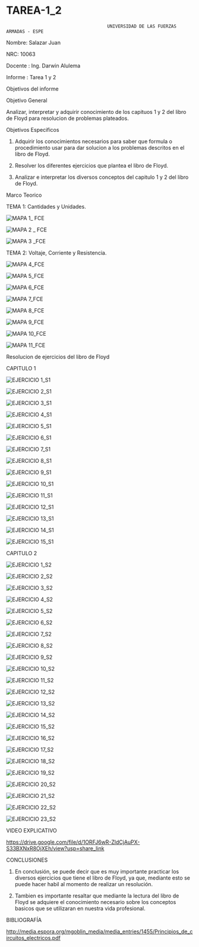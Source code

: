 # TAREA-1_2
 
                                          UNIVERSIDAD DE LAS FUERZAS ARMADAS - ESPE 
Nombre: Salazar Juan

NRC: 10063 

Docente : Ing. Darwin Alulema

Informe : Tarea 1 y 2 

Objetivos del informe 

Objetivo General 

Analizar, interpretar y adquirir conocimiento de  los capituos 1 y 2 del libro de  Floyd para resolucion  de problemas plateados.

Objetivos Especificos 

1. Adquirir los conocimientos necesarios para saber que formula o procedimiento usar para dar solucion a los problemas descritos en el libro de Floyd.

2. Resolver los diferentes ejercicios que plantea el libro de Floyd.

3. Analizar e interpretar los diversos conceptos del capitulo 1 y 2 del libro de Floyd.

Marco Teorico 

TEMA 1: Cantidades y Unidades.

![MAPA 1_ FCE](https://user-images.githubusercontent.com/116821649/200985827-634e3606-3d93-4353-b9ff-1898fcd53cac.png)

![MAPA 2 _ FCE](https://user-images.githubusercontent.com/116821649/200986641-c45e003f-ae16-438f-b735-23f08a486728.png)

![MAPA 3 _FCE](https://user-images.githubusercontent.com/116821649/200986678-af5871f4-82b7-428b-882c-ff6a0157f626.png)

TEMA 2: Voltaje, Corriente y Resistencia.

![MAPA 4_FCE](https://user-images.githubusercontent.com/116821649/200987012-43d8fc60-dd59-46ac-9018-8e96b0c97693.png)

![MAPA 5_FCE](https://user-images.githubusercontent.com/116821649/200987033-c9532377-91ce-43af-a629-6936d409ddaf.png)

![MAPA 6_FCE](https://user-images.githubusercontent.com/116821649/200987055-7a02946a-0611-4fc6-b0fa-b7ac5c52750e.png)

![MAPA 7_FCE](https://user-images.githubusercontent.com/116821649/200987140-2f24435e-4322-468b-920d-46638f49366c.png)

![MAPA 8_FCE](https://user-images.githubusercontent.com/116821649/200987168-4a0c8f7e-6834-4199-8932-484d0256d1ba.png)

![MAPA 9_FCE](https://user-images.githubusercontent.com/116821649/200987210-fb0dcc03-45ab-4306-825c-9c2d177bd403.png)

![MAPA 10_FCE](https://user-images.githubusercontent.com/116821649/200987238-83af3be9-8cbf-4108-a3ad-6f6304655728.png)

![MAPA 11_FCE](https://user-images.githubusercontent.com/116821649/200987276-056b1131-bc3b-4746-bbff-6ac2537f60f4.png)

Resolucion de ejercicios del libro de Floyd 

CAPITULO 1 

![EJERCICIO 1_S1](https://user-images.githubusercontent.com/116821649/200987419-21f8e805-0c4e-458e-9390-1a25dbf6bc7c.jpg)

![EJERCICIO 2_S1](https://user-images.githubusercontent.com/116821649/200987779-c70a5d2d-ae59-4fac-b0cc-5dd366a59b75.jpg)

![EJERCICIO 3_S1](https://user-images.githubusercontent.com/116821649/200987821-6c077a68-e607-415f-aa8c-91a0a712412c.jpg)

![EJERCICIO 4_S1](https://user-images.githubusercontent.com/116821649/200987854-227bab08-2bbd-4330-8211-dd151aecc649.jpg)

![EJERCICIO 5_S1](https://user-images.githubusercontent.com/116821649/200987875-c985ebcf-e081-4d3d-8c2b-2275ccbe5063.jpg)

![EJERCICIO 6_S1](https://user-images.githubusercontent.com/116821649/200988105-493f0c6c-e097-4ee6-9ccb-83d99295449c.jpg)

![EJERCICIO 7_S1](https://user-images.githubusercontent.com/116821649/200988131-c67b0f9c-2c49-4d1b-8f76-73ca82f89827.jpg)

![EJERCICIO 8_S1](https://user-images.githubusercontent.com/116821649/200988167-4123d8e2-e530-4a18-a6ca-39b42752c961.jpg)

![EJERCICIO 9_S1](https://user-images.githubusercontent.com/116821649/200988195-42fa42c2-278d-4501-9cc2-df8075f7e359.jpg)

![EJERCICIO 10_S1](https://user-images.githubusercontent.com/116821649/200988216-ce0aed95-1718-4f31-8409-5b91ce5e6929.jpg)

![EJERCICIO 11_S1](https://user-images.githubusercontent.com/116821649/200988242-33f562ae-d356-41a2-80a6-cd88c01ae1d3.jpg)

![EJERCICIO 12_S1](https://user-images.githubusercontent.com/116821649/200988262-de3e2f43-b583-44c3-9da8-a07986403d9d.jpg)

![EJERCICIO 13_S1](https://user-images.githubusercontent.com/116821649/200988284-2f37a0bf-e96c-4a59-b416-9842a5ba406c.jpg)

![EJERCICIO 14_S1](https://user-images.githubusercontent.com/116821649/200988301-264b3562-5b38-42be-9f1e-bcd1d96afa16.jpg)

![EJERCICIO 15_S1](https://user-images.githubusercontent.com/116821649/200988344-786f756a-64b9-43aa-a1ab-086e7e29c166.jpg)

CAPITULO 2

![EJERCICIO 1_S2](https://user-images.githubusercontent.com/116821649/200988463-9bcc49fd-2caf-4682-807a-e419b0bc0d79.jpg)

![EJERCICIO 2_S2](https://user-images.githubusercontent.com/116821649/200988486-3558eaef-ddf2-44a2-9bbf-87144cd04fdf.jpg)

![EJERCICIO 3_S2](https://user-images.githubusercontent.com/116821649/200988506-03950b12-7b20-4c89-924f-e47d7f730f82.jpg)

![EJERCICIO 4_S2](https://user-images.githubusercontent.com/116821649/200988569-4ceefed1-870f-497b-b84b-db4ac9ee36cd.jpg)

![EJERCICIO 5_S2](https://user-images.githubusercontent.com/116821649/200988616-b02e3394-8d5c-4c56-87fd-f9c7e4abf6ad.jpg)

![EJERCICIO 6_S2](https://user-images.githubusercontent.com/116821649/200988647-4157c3db-c5af-4c66-baa9-dcd365ad7b06.jpg)

![EJERCICIO 7_S2](https://user-images.githubusercontent.com/116821649/200988670-e5021288-1c0b-4620-814e-28576419f3e6.jpg)

![EJERCICIO 8_S2](https://user-images.githubusercontent.com/116821649/200988903-fb2aded0-fe16-4584-8d1c-4516deb05f09.jpg)

![EJERCICIO 9_S2](https://user-images.githubusercontent.com/116821649/200989049-ce7795b3-3427-4b60-be7c-2966673c206d.jpg)

![EJERCICIO 10_S2](https://user-images.githubusercontent.com/116821649/200989084-28d9b6e5-bdff-4742-a8b8-37bcdab2315f.jpg)

![EJERCICIO 11_S2](https://user-images.githubusercontent.com/116821649/200989125-8054cabd-2516-4b65-ad1e-c6572b156754.jpg)

![EJERCICIO 12_S2](https://user-images.githubusercontent.com/116821649/200989151-9c80bf51-73eb-41d9-986f-e3e52ccdc31a.jpg)

![EJERCICIO 13_S2](https://user-images.githubusercontent.com/116821649/200989185-78a79b49-d69d-4216-a512-2d54b038d6aa.jpg)

![EJERCICIO 14_S2](https://user-images.githubusercontent.com/116821649/200989210-d8f70f32-4f22-4f12-a3be-f002c2c58b66.jpg)

![EJERCICIO 15_S2](https://user-images.githubusercontent.com/116821649/200989241-3c1084e8-ed12-41e7-b9c9-24401c0165eb.jpg)

![EJERCICIO 16_S2](https://user-images.githubusercontent.com/116821649/200992652-9f65599d-8081-4019-b065-998f2ee2cbd3.jpg)

![EJERCICIO 17_S2](https://user-images.githubusercontent.com/116821649/200992668-a14249dc-d732-467b-9933-dea2f5d5cb61.jpg)

![EJERCICIO 18_S2](https://user-images.githubusercontent.com/116821649/200992681-f63d5bcd-0693-495a-9ce4-be0074b55ca8.jpg)

![EJERCICIO 19_S2](https://user-images.githubusercontent.com/116821649/200992711-7b3b2c13-3d71-42e3-8377-8cad8132677c.jpg)

![EJERCICIO 20_S2](https://user-images.githubusercontent.com/116821649/200992734-9501c800-5877-490d-9e99-effb11faa3ba.jpg)

![EJERCICIO 21_S2](https://user-images.githubusercontent.com/116821649/200992757-64858254-1007-4632-b903-f47729938c26.jpg)

![EJERCICIO 22_S2](https://user-images.githubusercontent.com/116821649/200992787-e2a242ce-69e7-4f7c-90ef-33360c44a06e.jpg)

![EJERCICIO 23_S2](https://user-images.githubusercontent.com/116821649/200992803-66b1f108-8f79-4d10-8878-fd1833548823.jpg)

VIDEO EXPLICATIVO 

https://drive.google.com/file/d/1ORFJ6wR-ZldCjAuPX-S33BXNxR8OjXEh/view?usp=share_link

CONCLUSIONES 

1. En conclusión, se puede decir que es muy importante practicar los diversos ejercicios que tiene el libro de Floyd, ya que, mediante esto se puede hacer habil al momento de realizar un resolución.

2. Tambien  es importante resaltar que mediante la lectura del libro de Floyd se adquiere el conocimiento necesario sobre los conceptos basicos que se utilizaran en nuestra vida profesional.

BIBLIOGRAFÍA 

http://media.espora.org/mgoblin_media/media_entries/1455/Principios_de_circuitos_electricos.pdf


